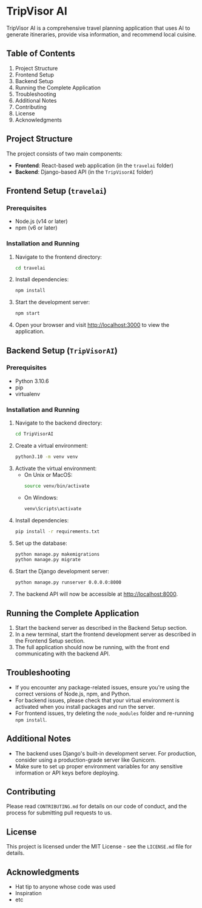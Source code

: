 # TripVisor AI

TripVisor AI is a comprehensive travel planning application that uses AI to generate itineraries, provide visa information, and recommend local cuisine.

## Table of Contents
1. Project Structure
2. Frontend Setup
3. Backend Setup
4. Running the Complete Application
5. Troubleshooting
6. Additional Notes
7. Contributing
8. License
9. Acknowledgments

## Project Structure

The project consists of two main components:
- **Frontend**: React-based web application (in the `travelai` folder)
- **Backend**: Django-based API (in the `TripVisorAI` folder)

## Frontend Setup (`travelai`)

### Prerequisites
- Node.js (v14 or later)
- npm (v6 or later)

### Installation and Running
1. Navigate to the frontend directory:
    ```bash
    cd travelai
    ```
2. Install dependencies:
    ```bash
    npm install
    ```
3. Start the development server:
    ```bash
    npm start
    ```
4. Open your browser and visit [http://localhost:3000](http://localhost:3000) to view the application.

## Backend Setup (`TripVisorAI`)

### Prerequisites
- Python 3.10.6
- pip
- virtualenv

### Installation and Running
1. Navigate to the backend directory:
    ```bash
    cd TripVisorAI
    ```
2. Create a virtual environment:
    ```bash
    python3.10 -m venv venv
    ```
3. Activate the virtual environment:
    - On Unix or MacOS:
        ```bash
        source venv/bin/activate
        ```
    - On Windows:
        ```bash
        venv\Scripts\activate
        ```
4. Install dependencies:
    ```bash
    pip install -r requirements.txt
    ```
5. Set up the database:
    ```bash
    python manage.py makemigrations
    python manage.py migrate
    ```
6. Start the Django development server:
    ```bash
    python manage.py runserver 0.0.0.0:8000
    ```
7. The backend API will now be accessible at [http://localhost:8000](http://localhost:8000).

## Running the Complete Application

1. Start the backend server as described in the Backend Setup section.
2. In a new terminal, start the frontend development server as described in the Frontend Setup section.
3. The full application should now be running, with the front end communicating with the backend API.

## Troubleshooting
- If you encounter any package-related issues, ensure you're using the correct versions of Node.js, npm, and Python.
- For backend issues, please check that your virtual environment is activated when you install packages and run the server.
- For frontend issues, try deleting the `node_modules` folder and re-running `npm install`.

## Additional Notes
- The backend uses Django's built-in development server. For production, consider using a production-grade server like Gunicorn.
- Make sure to set up proper environment variables for any sensitive information or API keys before deploying.

## Contributing

Please read `CONTRIBUTING.md` for details on our code of conduct, and the process for submitting pull requests to us.

## License

This project is licensed under the MIT License - see the `LICENSE.md` file for details.

## Acknowledgments
- Hat tip to anyone whose code was used
- Inspiration
- etc
